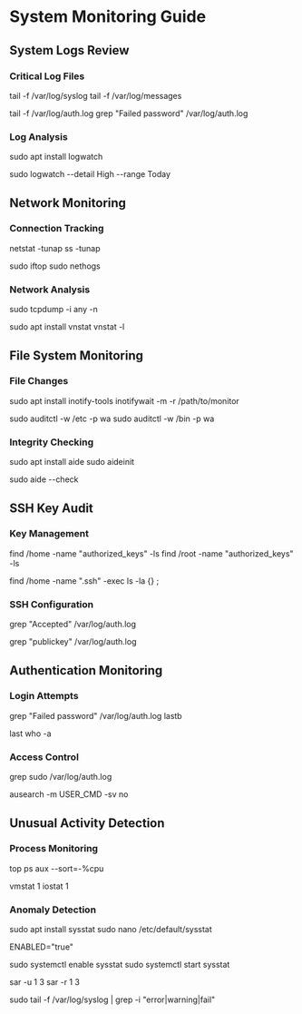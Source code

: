 # System Monitoring Guide

## System Logs Review

### Critical Log Files
tail -f /var/log/syslog
tail -f /var/log/messages

tail -f /var/log/auth.log
grep "Failed password" /var/log/auth.log

### Log Analysis
sudo apt install logwatch

sudo logwatch --detail High --range Today

## Network Monitoring
### Connection Tracking
netstat -tunap
ss -tunap

sudo iftop
sudo nethogs

### Network Analysis
sudo tcpdump -i any -n

sudo apt install vnstat
vnstat -l

## File System Monitoring
### File Changes
sudo apt install inotify-tools
inotifywait -m -r /path/to/monitor

sudo auditctl -w /etc -p wa
sudo auditctl -w /bin -p wa

### Integrity Checking
sudo apt install aide
sudo aideinit

sudo aide --check

## SSH Key Audit
### Key Management
find /home -name "authorized_keys" -ls
find /root -name "authorized_keys" -ls

find /home -name ".ssh" -exec ls -la {} \;

### SSH Configuration
grep "Accepted" /var/log/auth.log

grep "publickey" /var/log/auth.log

## Authentication Monitoring
### Login Attempts
grep "Failed password" /var/log/auth.log
lastb

last
who -a

### Access Control
grep sudo /var/log/auth.log

ausearch -m USER_CMD -sv no

## Unusual Activity Detection
### Process Monitoring

top
ps aux --sort=-%cpu

vmstat 1
iostat 1

### Anomaly Detection
sudo apt install sysstat
sudo nano /etc/default/sysstat

ENABLED="true"

sudo systemctl enable sysstat
sudo systemctl start sysstat

sar -u 1 3
sar -r 1 3

sudo tail -f /var/log/syslog | grep -i "error\|warning\|fail"